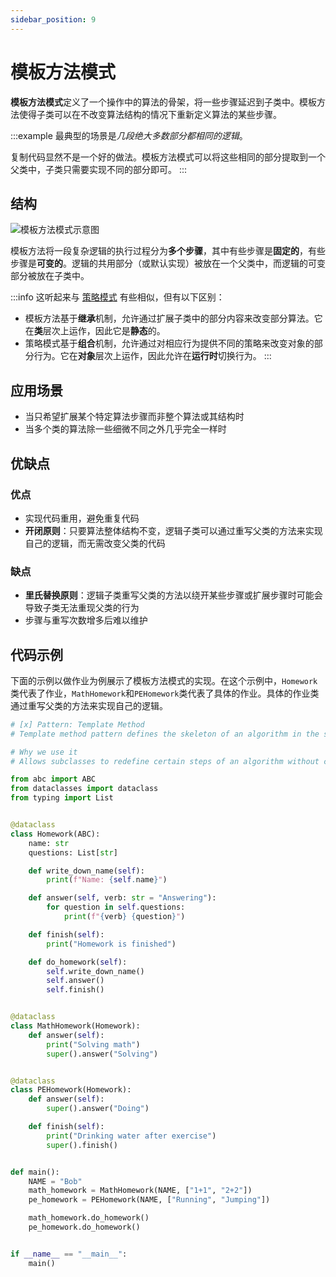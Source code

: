 ```yaml
---
sidebar_position: 9
---
```


# 模板方法模式
**模板方法模式**定义了一个操作中的算法的骨架，将一些步骤延迟到子类中。模板方法使得子类可以在不改变算法结构的情况下重新定义算法的某些步骤。

:::example
最典型的场景是*几段绝大多数部分都相同的逻辑*。

复制代码显然不是一个好的做法。模板方法模式可以将这些相同的部分提取到一个父类中，子类只需要实现不同的部分即可。
:::

## 结构

![模板方法模式示意图](https://refactoringguru.cn/images/patterns/diagrams/template-method/structure.png)

模板方法将一段复杂逻辑的执行过程分为**多个步骤**，其中有些步骤是**固定的**，有些步骤是**可变的**。逻辑的共用部分（或默认实现）被放在一个父类中，而逻辑的可变部分被放在子类中。

:::info
这听起来与 [策略模式](./strategy.md) 有些相似，但有以下区别：
- 模板方法基于**继承**机制，允许通过扩展子类中的部分内容来改变部分算法。它在**类**层次上运作，因此它是**静态**的。
- 策略模式基于**组合**机制，允许通过对相应行为提供不同的策略来改变对象的部分行为。它在**对象**层次上运作，因此允许在**运行时**切换行为。
:::

## 应用场景

- 当只希望扩展某个特定算法步骤而非整个算法或其结构时
- 当多个类的算法除一些细微不同之外几乎完全一样时

## 优缺点
### 优点
- 实现代码重用，避免重复代码
- **开闭原则**：只要算法整体结构不变，逻辑子类可以通过重写父类的方法来实现自己的逻辑，而无需改变父类的代码

### 缺点
- **里氏替换原则**：逻辑子类重写父类的方法以绕开某些步骤或扩展步骤时可能会导致子类无法重现父类的行为
- 步骤与重写次数增多后难以维护

## 代码示例

下面的示例以做作业为例展示了模板方法模式的实现。在这个示例中，`Homework`类代表了作业，`MathHomework`和`PEHomework`类代表了具体的作业。具体的作业类通过重写父类的方法来实现自己的逻辑。

```python livecodes console=full
# [x] Pattern: Template Method
# Template method pattern defines the skeleton of an algorithm in the superclass but lets subclasses override specific steps of the algorithm without changing its structure

# Why we use it
# Allows subclasses to redefine certain steps of an algorithm without changing the algorithm's structure

from abc import ABC
from dataclasses import dataclass
from typing import List


@dataclass
class Homework(ABC):
    name: str
    questions: List[str]

    def write_down_name(self):
        print(f"Name: {self.name}")

    def answer(self, verb: str = "Answering"):
        for question in self.questions:
            print(f"{verb} {question}")

    def finish(self):
        print("Homework is finished")

    def do_homework(self):
        self.write_down_name()
        self.answer()
        self.finish()


@dataclass
class MathHomework(Homework):
    def answer(self):
        print("Solving math")
        super().answer("Solving")


@dataclass
class PEHomework(Homework):
    def answer(self):
        super().answer("Doing")

    def finish(self):
        print("Drinking water after exercise")
        super().finish()


def main():
    NAME = "Bob"
    math_homework = MathHomework(NAME, ["1+1", "2+2"])
    pe_homework = PEHomework(NAME, ["Running", "Jumping"])

    math_homework.do_homework()
    pe_homework.do_homework()


if __name__ == "__main__":
    main()
```